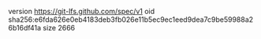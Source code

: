 version https://git-lfs.github.com/spec/v1
oid sha256:e6fda626e0eb4183deb3fb026e11b5ec9ec1eed9dea7c9be59988a26b16df41a
size 2666
